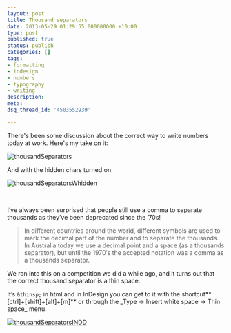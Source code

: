 ```yaml
---
layout: post
title: Thousand separators
date: 2013-05-29 01:29:55.000000000 +10:00
type: post
published: true
status: publish
categories: []
tags:
- formatting
- indesign
- numbers
- typography
- writing
description:
meta:
dsq_thread_id: '4503552939'

---
```

<p>There's been some discussion about the correct way to write numbers today at work. Here's my take on it:</p>
<p><img class="alignnone size-full wp-image-1384" alt="thousandSeparators" src="{{ site.baseurl }}/assets/thousandSeparators.png" /></p>
<p>And with the hidden chars turned on:</p>
<p><img class="alignnone size-large wp-image-1386" alt="thousandSeparatorsWhidden" src="{{ site.baseurl }}/assets/thousandSeparatorsWhidden.png" /></p>
<p>&nbsp;</p>
<p>I’ve always been surprised that people still use a comma to separate thousands as they’ve been deprecated since the ’70s!</p>
<blockquote cite="http://extranet.edfac.unimelb.edu.au/DSME/decimals/SLIMversion/backinfo/overseas.shtml"><p>In different countries around the world, different symbols are used to mark the decimal part of the number and to separate the thousands. In Australia today we use a decimal point and a space (as a thousands separator), but until the 1970′s the accepted notation was a comma as a thousands separator.</p>
</blockquote>
<p>We ran into this on a competition we did a while ago, and it turns out that the correct thousand separator is a thin space.</p>
<p> It’s <code>&amp;thinsp;</code> in html and in InDesign you can get to it with the shortcut** [ctrl]+[shift]+[alt]+[m]** or through the _Type → Insert white space → Thin space_ menu.</p>
<p><a href="/wordpress/wp-content/uploads/2013/05/thousandSeparatorsINDD.png"><img class="alignnone size-large wp-image-1385" alt="thousandSeparatorsINDD" src="{{ site.baseurl }}/assets/thousandSeparatorsINDD.png" /></a></p>
